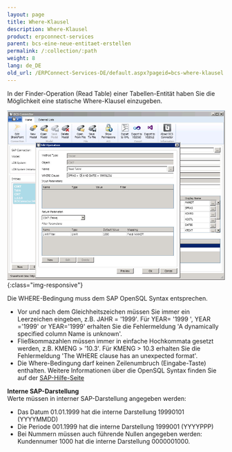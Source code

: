 ```yaml
---
layout: page
title: Where-Klausel
description: Where-Klausel
product: erpconnect-services
parent: bcs-eine-neue-entitaet-erstellen
permalink: /:collection/:path
weight: 8
lang: de_DE
old_url: /ERPConnect-Services-DE/default.aspx?pageid=bcs-where-klausel
---
```


In der Finder-Operation (Read Table) einer Tabellen-Entität haben Sie die Möglichkeit eine statische Where-Klausel einzugeben.

![BCS-Where](/img/content/BCS-Where.jpg){:class="img-responsive"}


Die WHERE-Bedingung muss dem SAP OpenSQL Syntax entsprechen.

- Vor und nach dem Gleichheitszeichen müssen Sie immer ein Leerzeichen eingeben, z.B. JAHR = '1999'. Für YEAR= '1999 ', YEAR ='1999' or YEAR='1999' erhalten Sie die Fehlermeldung 'A dynamically specified column Name is unknown'.
- Fließkommazahlen müssen immer in einfache Hochkommata gesetzt werden, z.B. KMENG > '10.3'.  Für KMENG > 10.3 erhalten Sie die Fehlermeldung 'The WHERE clause has an unexpected format'.
- Die Where-Bedingung darf keinen Zeilenumbruch (Eingabe-Taste) enthalten.
Weitere Informationen über die OpenSQL Syntax finden Sie auf der [SAP-Hilfe-Seite](https://help.sap.com/doc/abapdocu_752_index_htm/7.52/de-de/abapwhere.htm?file=abapwhere.htm)

**Interne SAP-Darstellung**<br>
Werte müssen in interner SAP-Darstellung angegeben werden: 

- Das Datum 01.01.1999 hat die interne Darstellung 19990101 (YYYYMMDD)
- Die Periode 001.1999 hat die interne Darstellung  1999001 (YYYYPPP)
- Bei Nummern müssen auch führende Nullen angegeben werden: Kundennumer 1000 hat die interne Darstellung 0000001000.